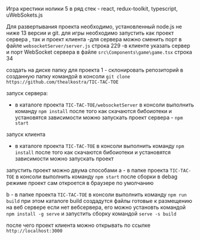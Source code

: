Игра крестики нолики 5 в ряд
стек - react, redux-toolkit, typescript, uWebSokets.js



Для развертывания проекта необходимо, установленный node.js не ниже 13 версии и git.
для игры необходимо запустить как проект сервера , так и проект клиента
-для сервера можно сменить порт в файле  `websocketServer/server.js` строка 229
-в клиенте указать сервер и порт WebSocket сервера в файле `src\Components\game\game.tsx` строка 34


создать на диске папку для проекта 
1 - склонировать репозиторий в созданную папку командой в консоли
`git clone https://github.com/thealkostra/TIC-TAC-TOE`

запуск сервера:
 - в каталоге проекта `TIC-TAC-TOE/websocketServer` в консоли выполнить команду `npm install`
после того как скачаются бибоиотеки и установятся зависимости
можно запускать проект сервера - `npm start`

запуск клиента
- в каталоге проекта `TIC-TAC-TOE` в консоли выполнить команду `npm install`
после того как скачаются бибоиотеки и установятся зависимости
можно запускать проект

запустить проект можно двума способами 
a - в папке проекта `TIC-TAC-TOE` в консоли выполнить команду
`npm start`
после сборки в debag режиме проект сам откроется в браузере по умолчанию

b - в папке проекта `TIC-TAC-TOE` в консоли выполнить команду
`npm run build` 
при этом каталоге build создадутся файлы готовые к размещению на веб сервере 
если нет вебсервера, его можно установть командой 
`npm install -g serve`
и запустить сборку командой 
`serve -s build`

после чего проект клиента можно открывать по ссылке `http://localhost:3000`